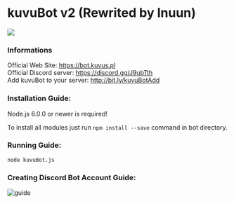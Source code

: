 # kuvuBot v2 (Rewrited by Inuun)
[<img src="https://discordapp.com/api/guilds/257599205693063168/widget.png?style=shield">](https://discord.gg/KbUdeKe)
### Informations
Official Web Site: https://bot.kuvus.pl <br>
Official Discord server: https://discord.gg/J9ubTth <br>
Add kuvuBot to your server: http://bit.ly/kuvuBotAdd

### Installation Guide:
Node.js 6.0.0 or newer is required!

To install all modules just run `npm install --save` command in bot directory.

### Running Guide:
`node kuvuBot.js`

### Creating Discord Bot Account Guide:

![guide](https://kuvus.pl/bot/bot-account-1.png)
